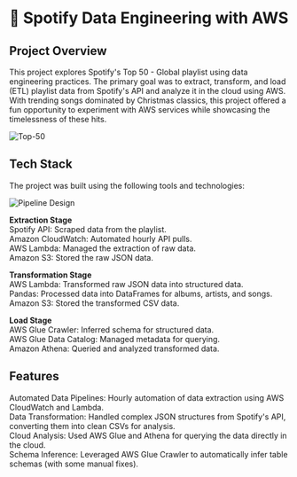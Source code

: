 # 🎵 Spotify Data Engineering with AWS
## Project Overview

This project explores Spotify's Top 50 - Global playlist using data engineering practices. The primary goal was to extract, transform, and load (ETL) playlist data from Spotify's API and analyze it in the cloud using AWS. With trending songs dominated by Christmas classics, this project offered a fun opportunity to experiment with AWS services while showcasing the timelessness of these hits.

![Top-50](https://github.com/user-attachments/assets/ad02c9e5-e5d9-4d37-ba15-5e638d0273a7)  



## Tech Stack  

The project was built using the following tools and technologies:

![Pipeline Design](https://github.com/user-attachments/assets/dfb43287-9016-440b-a2fe-bf5f9618d12f)  


**Extraction Stage**    
Spotify API: Scraped data from the playlist.    
Amazon CloudWatch: Automated hourly API pulls.    
AWS Lambda: Managed the extraction of raw data.    
Amazon S3: Stored the raw JSON data.

**Transformation Stage**  
AWS Lambda: Transformed raw JSON data into structured data.  
Pandas: Processed data into DataFrames for albums, artists, and songs.  
Amazon S3: Stored the transformed CSV data.

**Load Stage**  
AWS Glue Crawler: Inferred schema for structured data.  
AWS Glue Data Catalog: Managed metadata for querying.  
Amazon Athena: Queried and analyzed transformed data.

## Features 
Automated Data Pipelines: Hourly automation of data extraction using AWS CloudWatch and Lambda.  
Data Transformation: Handled complex JSON structures from Spotify's API, converting them into clean CSVs for analysis.  
Cloud Analysis: Used AWS Glue and Athena for querying the data directly in the cloud.  
Schema Inference: Leveraged AWS Glue Crawler to automatically infer table schemas (with some manual fixes).
